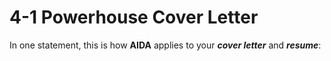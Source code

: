 # 4-1 Powerhouse Cover Letter

In one statement, this is how **AIDA** applies to your ***cover letter*** and ***resume***:



